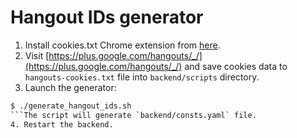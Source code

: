 Hangout IDs generator
=====================

1. Install cookies.txt Chrome extension from [here](https://chrome.google.com/webstore/detail/cookiestxt/njabckikapfpffapmjgojcnbfjonfjfg?hl=en).
2. Visit [https://plus.google.com/hangouts/_/](https://plus.google.com/hangouts/_/) and save cookies data to `hangouts-cookies.txt` file into `backend/scripts` directory.
3. Launch the generator: 
```bash
$ ./generate_hangout_ids.sh
```The script will generate `backend/consts.yaml` file.
4. Restart the backend.
